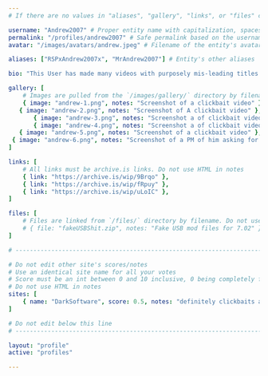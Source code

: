 ```yaml
---
# If there are no values in "aliases", "gallery", "links", or "files" comment that line out, do not just leave them empty

username: "Andrew2007" # Proper entity name with capitalization, spaces, special characters, etc
permalink: "/profiles/andrew2007" # Safe permalink based on the username (Lowercase & URI Decode), need to automate this
avatar: "/images/avatars/andrew.jpeg" # Filename of the entity's avatar uploaded to `/images/avatars/` directory, it will be displayed at 200px*200px. Will be `/images/avatars/blank.png` if commented out/blank

aliases: ["RSPxAndrew2007x", "MrAndrew2007"] # Entity's other aliases

bio: "This User has made many videos with purposely mis-leading titles a.k.a ClickBait for more views and/or money, in addition on accession he will take other peoples youtube video and add a clickbait title to them as well " # Entities bio, can use minimal HTML

gallery: [
    # Images are pulled from the `/images/gallery/` directory by filename. Do not use HTML in notes
    { image: "andrew-1.png", notes: "Screenshot of a clickbait video" },
   { image: "andrew-2.png", notes: "Screenshot of A clickbait video" },
       { image: "andrew-3.png", notes: "Screenshot a of clickbait video" },
       { image: "andrew-4.png", notes: "Screenshot a of clickbait video" },
   { image: "andrew-5.png", notes: "Screenshot of a clickbait video" },  
 { image: "andrew-6.png", notes: "Screenshot of a PM of him asking for spoofer to fake another video" }
]

links: [
    # All links must be archive.is links. Do not use HTML in notes
    { link: "https://archive.is/wip/9Brqo" },
    { link: "https://archive.is/wip/fRpuy" },
    { link: "https://archive.is/wip/uLoIC" },
]

files: [
    # Files are linked from `/files/` directory by filename. Do not use HTML in notes
    # { file: "fakeUSBShit.zip", notes: "Fake USB mod files for 7.02" }
]

# -----------------------------------------------------------------------------

# Do not edit other site's scores/notes
# Use an identical site name for all your votes
# Score must be an int between 0 and 10 inclusive, 0 being completely fake, 10 being 100% real
# Do not use HTML in notes
sites: [
    { name: "DarkSoftware", score: 0.5, notes: "definitely clickbaits all of his video but on the bright side he hasnt shared fake jailbreak files" }
]

# Do not edit below this line
# -----------------------------------------------------------------------------

layout: "profile"
active: "profiles"

---
```

